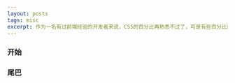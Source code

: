 ```yaml
---
layout: posts
tags: misc
excerpt: 作为一名有过前端经验的开发者来说，CSS的百分比再熟悉不过了，可是有些百分比就不那么想当然了，记录一下
---
```


### 开始
### 尾巴
